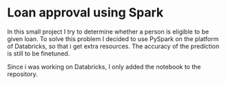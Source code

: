 # Loan approval using Spark
In this small project I try to determine whether a person is eligible to be given loan. To solve this problem I decided to use PySpark on the platform of Databricks, so that i get extra resources. The accuracy of the prediction is still to be finetuned.

Since i was working on Databricks, I only added the notebook to the repository.
